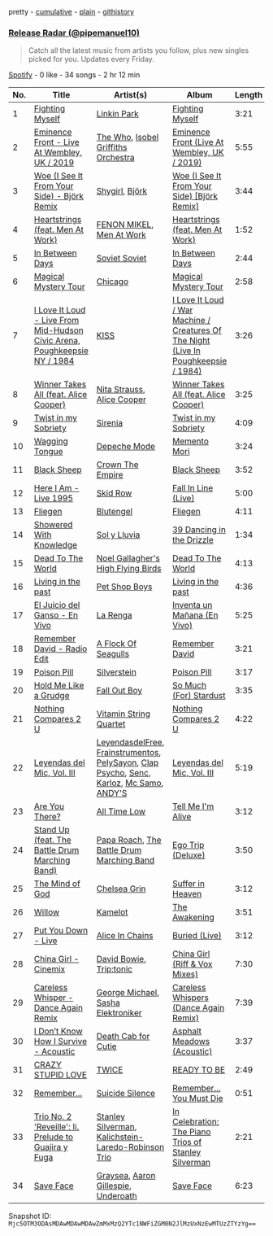 pretty - [cumulative](/playlists/cumulative/37i9dQZEVXbsnqEAM3EBaJ.md) - [plain](/playlists/plain/37i9dQZEVXbsnqEAM3EBaJ) - [githistory](https://github.githistory.xyz/mackorone/spotify-playlist-archive/blob/main/playlists/plain/37i9dQZEVXbsnqEAM3EBaJ)

### [Release Radar \(@pipemanuel10\)](https://open.spotify.com/playlist/37i9dQZEVXbsnqEAM3EBaJ)

> Catch all the latest music from artists you follow, plus new singles picked for you\. Updates every Friday.

[Spotify](https://open.spotify.com/user/spotify) - 0 like - 34 songs - 2 hr 12 min

| No. | Title | Artist(s) | Album | Length |
|---|---|---|---|---|
| 1 | [Fighting Myself](https://open.spotify.com/track/5CVZeK7bOC9QxYcZ9gJ5X2) | [Linkin Park](https://open.spotify.com/artist/6XyY86QOPPrYVGvF9ch6wz) | [Fighting Myself](https://open.spotify.com/album/0S1tvjDaar0S6LaRJAFcWF) | 3:21 |
| 2 | [Eminence Front \- Live At Wembley, UK / 2019](https://open.spotify.com/track/3C82dBjMsLmOxBC9CdukX4) | [The Who](https://open.spotify.com/artist/67ea9eGLXYMsO2eYQRui3w), [Isobel Griffiths Orchestra](https://open.spotify.com/artist/0LI0zBCk7MqZmKDAsD2aDz) | [Eminence Front \(Live At Wembley, UK / 2019\)](https://open.spotify.com/album/2haHhluMK70wydfarjO6xX) | 5:55 |
| 3 | [Woe \(I See It From Your Side\) \- Björk Remix](https://open.spotify.com/track/1cfLiIKKcBE2ReK1YW3Zu4) | [Shygirl](https://open.spotify.com/artist/3M3wTTCDwicRubwMyHyEDy), [Björk](https://open.spotify.com/artist/7w29UYBi0qsHi5RTcv3lmA) | [Woe \(I See It From Your Side\) \[Björk Remix\]](https://open.spotify.com/album/385JXSHV11PUnppjIvepfb) | 3:44 |
| 4 | [Heartstrings \(feat\. Men At Work\)](https://open.spotify.com/track/7lAZCWy3JF1Ujgy2womI68) | [FENON MIKEL](https://open.spotify.com/artist/3fa1iFZ40gVALqyIlh1DVt), [Men At Work](https://open.spotify.com/artist/0f3EsoviYnRKTkmayI3cux) | [Heartstrings \(feat\. Men At Work\)](https://open.spotify.com/album/7y9OLJtYHJAPSknCehRGzL) | 1:52 |
| 5 | [In Between Days](https://open.spotify.com/track/0yxoRog8ICsQfMilqtXjqZ) | [Soviet Soviet](https://open.spotify.com/artist/5BC3lvcEEOqVrqMaPjYrgu) | [In Between Days](https://open.spotify.com/album/5n7si8hMvAU6tysyu7mr0c) | 2:44 |
| 6 | [Magical Mystery Tour](https://open.spotify.com/track/5nKliAyd1vA7ojwU1W3eui) | [Chicago](https://open.spotify.com/artist/3iDD7bnsjL9J4fO298r0L0) | [Magical Mystery Tour](https://open.spotify.com/album/5VJWGEc9eVnU3NsAYvJdYk) | 2:58 |
| 7 | [I Love It Loud \- Live From Mid\-Hudson Civic Arena, Poughkeepsie NY / 1984](https://open.spotify.com/track/4tO0o3EJBts4mPKmg3UeQZ) | [KISS](https://open.spotify.com/artist/07XSN3sPlIlB2L2XNcTwJw) | [I Love It Loud / War Machine / Creatures Of The Night \(Live In Poughkeepsie / 1984\)](https://open.spotify.com/album/1JRni6I2kfYrc5hl1rE5Kb) | 3:26 |
| 8 | [Winner Takes All \(feat\. Alice Cooper\)](https://open.spotify.com/track/0zfjIcTc40MVFSGmGjHI9V) | [Nita Strauss](https://open.spotify.com/artist/73GhYkwfPQzmfJb1cdPqPf), [Alice Cooper](https://open.spotify.com/artist/3EhbVgyfGd7HkpsagwL9GS) | [Winner Takes All \(feat\. Alice Cooper\)](https://open.spotify.com/album/3h5f0wgybbpyb8wm9xg4oQ) | 3:25 |
| 9 | [Twist in my Sobriety](https://open.spotify.com/track/5fSEjc65NPu8bhxVzXnfWG) | [Sirenia](https://open.spotify.com/artist/5FXMcILCOMjljRTV6cLoiE) | [Twist in my Sobriety](https://open.spotify.com/album/0EhGW5E4U1T7Qj81zkq2el) | 4:09 |
| 10 | [Wagging Tongue](https://open.spotify.com/track/5g2GhW0Xdc0HHwUCaKkmRQ) | [Depeche Mode](https://open.spotify.com/artist/762310PdDnwsDxAQxzQkfX) | [Memento Mori](https://open.spotify.com/album/3QWc9HhBWgk9dIEwOkJx4q) | 3:24 |
| 11 | [Black Sheep](https://open.spotify.com/track/2izSnazOLEjr2N8ioPj2tQ) | [Crown The Empire](https://open.spotify.com/artist/2vKiJjsgjgqIECUyYeIVvO) | [Black Sheep](https://open.spotify.com/album/7dOV7dlS4FDKXpWp4TdCoX) | 3:52 |
| 12 | [Here I Am \- Live 1995](https://open.spotify.com/track/0iHfzrMmfgmhFPR8cNawuo) | [Skid Row](https://open.spotify.com/artist/4opTS86dN9uO313J9CE8xg) | [Fall In Line \(Live\)](https://open.spotify.com/album/3Z727Un55UoG0xsbBz9W2i) | 5:00 |
| 13 | [Fliegen](https://open.spotify.com/track/1cVYXLicQk4b4dDtriIvIK) | [Blutengel](https://open.spotify.com/artist/2SRu9oxCg91Omb2yMFzttR) | [Fliegen](https://open.spotify.com/album/1yRZFRNcCmyx8CHX4wTg6p) | 4:11 |
| 14 | [Showered With Knowledge](https://open.spotify.com/track/1wJn6lrLvfFFXYPkWNdUIW) | [Sol y Lluvia](https://open.spotify.com/artist/6iGoMyoSIjyTxbCRyHREtI) | [39 Dancing in the Drizzle](https://open.spotify.com/album/742OPXNLhjcOn1h8XRt8Vy) | 1:34 |
| 15 | [Dead To The World](https://open.spotify.com/track/1HuR4jf1BdzTIba7raFsPR) | [Noel Gallagher's High Flying Birds](https://open.spotify.com/artist/7sjttK1WcZeyLPn3IsQ62L) | [Dead To The World](https://open.spotify.com/album/3SVwQmt2Eu8Hr63m3rT3zn) | 4:13 |
| 16 | [Living in the past](https://open.spotify.com/track/1TzlQZCtmoPzsZUt1z2BZ7) | [Pet Shop Boys](https://open.spotify.com/artist/2ycnb8Er79LoH2AsR5ldjh) | [Living in the past](https://open.spotify.com/album/5K7oSjHEwb8d0WKnBtUJoj) | 4:36 |
| 17 | [El Juicio del Ganso \- En Vivo](https://open.spotify.com/track/3F0AqUi23yKEamhnjXTrSR) | [La Renga](https://open.spotify.com/artist/30fEdZPXgWfC4sNttcyB3C) | [Inventa un Mañana \(En Vivo\)](https://open.spotify.com/album/4UQ9lwuThqGMWNCS5UlSqF) | 5:25 |
| 18 | [Remember David \- Radio Edit](https://open.spotify.com/track/4JKy29kHufLOvbPXJCe3ai) | [A Flock Of Seagulls](https://open.spotify.com/artist/0uAjBatvB4ubpd4kCfjmNt) | [Remember David](https://open.spotify.com/album/34IAqi8ajaDj701ErVA6dg) | 3:21 |
| 19 | [Poison Pill](https://open.spotify.com/track/7u0uisz8AVu8vTeEYyq4XM) | [Silverstein](https://open.spotify.com/artist/1Tsag5J854qxeOo2apszug) | [Poison Pill](https://open.spotify.com/album/3BGvaxQ6xxWxTM9sJYTvca) | 3:17 |
| 20 | [Hold Me Like a Grudge](https://open.spotify.com/track/7u2nN6yhi4SfFyMHLE032Q) | [Fall Out Boy](https://open.spotify.com/artist/4UXqAaa6dQYAk18Lv7PEgX) | [So Much \(For\) Stardust](https://open.spotify.com/album/5mWnMYLnfcnkDOCojHW6O1) | 3:35 |
| 21 | [Nothing Compares 2 U](https://open.spotify.com/track/3naNsTepLAuwcBfcnAdhVe) | [Vitamin String Quartet](https://open.spotify.com/artist/6MERXsiRbur2oJZFgYRDKz) | [Nothing Compares 2 U](https://open.spotify.com/album/5rg0eZ1r4inp286NCvL8Bd) | 4:22 |
| 22 | [Leyendas del Mic, Vol\. III](https://open.spotify.com/track/1el4PB6DPL3DGhxpKPg8Sh) | [LeyendasdelFree](https://open.spotify.com/artist/0pqDSWOxO8cUDJrIQwEHHn), [Frainstrumentos](https://open.spotify.com/artist/1XIFZexGu17xwWAjdFBLwI), [PelySayon](https://open.spotify.com/artist/5bjc7tpB5IoqzWVy3ZV93T), [Clap Psycho](https://open.spotify.com/artist/4dX6dhS8e0BIoLqp9YByvC), [Senc](https://open.spotify.com/artist/12cygJZmz2aa87fXBgThs6), [Karloz](https://open.spotify.com/artist/1K1pt9uJfTMyJYaoiz1fdJ), [Mc Samo](https://open.spotify.com/artist/4lwXp3kVfxqwRA7LF8awdw), [ANDY'S](https://open.spotify.com/artist/6Ew6fMQrQ8YZbaxdsfs8l6) | [Leyendas del Mic, Vol\. III](https://open.spotify.com/album/64BD8r4QJYkzFSAaSCFiGS) | 5:19 |
| 23 | [Are You There?](https://open.spotify.com/track/4xN3AWi8wsaVA1j9J426qE) | [All Time Low](https://open.spotify.com/artist/46gyXjRIvN1NL1eCB8GBxo) | [Tell Me I'm Alive](https://open.spotify.com/album/5eJl0AxsyDIyO5B1tgET3D) | 3:12 |
| 24 | [Stand Up \(feat\. The Battle Drum Marching Band\)](https://open.spotify.com/track/3axomqagNVJCINvAjDGDYd) | [Papa Roach](https://open.spotify.com/artist/4RddZ3iHvSpGV4dvATac9X), [The Battle Drum Marching Band](https://open.spotify.com/artist/71y7Vv0TCOzeFXcBQwuG1L) | [Ego Trip \(Deluxe\)](https://open.spotify.com/album/0cjCJprou4GNLdDAWlJ2fc) | 3:50 |
| 25 | [The Mind of God](https://open.spotify.com/track/0t2RjyABc0IIVP9wbRA7kA) | [Chelsea Grin](https://open.spotify.com/artist/4UgQ3EFa8fEeaIEg54uV5b) | [Suffer in Heaven](https://open.spotify.com/album/1PAwmSRkAc4nvRmDmFCe0x) | 3:12 |
| 26 | [Willow](https://open.spotify.com/track/0Y3JU2NmksU7dd9iWxQFHd) | [Kamelot](https://open.spotify.com/artist/7gTbq5nTZGQIUgjEGXQpOS) | [The Awakening](https://open.spotify.com/album/5DluQzwyljDIzV0i5XSqfE) | 3:51 |
| 27 | [Put You Down \- Live](https://open.spotify.com/track/1KtcoMqjzFva50M3MFleLl) | [Alice In Chains](https://open.spotify.com/artist/64tNsm6TnZe2zpcMVMOoHL) | [Buried \(Live\)](https://open.spotify.com/album/3J19k6oHkIYygdbuDgZfL3) | 3:12 |
| 28 | [China Girl \- Cinemix](https://open.spotify.com/track/6S6r6DVJTEaKrHjXouXkDU) | [David Bowie](https://open.spotify.com/artist/0oSGxfWSnnOXhD2fKuz2Gy), [Trip:tonic](https://open.spotify.com/artist/6yjxs6JrPRxwmCfXUJUEp5) | [China Girl \(Riff & Vox Mixes\)](https://open.spotify.com/album/1fjD6WYAoxf33Cihy8YjQD) | 7:30 |
| 29 | [Careless Whisper \- Dance Again Remix](https://open.spotify.com/track/1XVABOeb3TLa504dWQLeus) | [George Michael](https://open.spotify.com/artist/19ra5tSw0tWufvUp8GotLo), [Sasha Elektroniker](https://open.spotify.com/artist/1potfEkpwJSilfSYH2AtJ5) | [Careless Whispers \(Dance Again Remix\)](https://open.spotify.com/album/6coitKUK8bSwJTTTOGHxBz) | 7:39 |
| 30 | [I Don’t Know How I Survive \- Acoustic](https://open.spotify.com/track/12GEJSBjroCELIxLEnl3mC) | [Death Cab for Cutie](https://open.spotify.com/artist/0YrtvWJMgSdVrk3SfNjTbx) | [Asphalt Meadows \(Acoustic\)](https://open.spotify.com/album/6hRYTGSMlOgLU4KxcHFMJK) | 3:37 |
| 31 | [CRAZY STUPID LOVE](https://open.spotify.com/track/0jn8sYeWOdYHjdF2cBmF75) | [TWICE](https://open.spotify.com/artist/7n2Ycct7Beij7Dj7meI4X0) | [READY TO BE](https://open.spotify.com/album/7hzP5i7StxYG4StECA0rrJ) | 2:49 |
| 32 | [Remember...](https://open.spotify.com/track/0nTGTdfcCSlVWjGK2jHZGq) | [Suicide Silence](https://open.spotify.com/artist/6HZr7Fs2VfV1PYHIwo8Ylc) | [Remember..\. You Must Die](https://open.spotify.com/album/3mwVBK8eS1JkOoCs2fYiAr) | 0:51 |
| 33 | [Trio No\. 2 'Reveille': Ii\. Prelude to Guajira y Fuga](https://open.spotify.com/track/3qYo08xufG1Zf78XcDfaJ2) | [Stanley Silverman](https://open.spotify.com/artist/2TvPBulHtfwAkQUDyc7JQW), [Kalichstein\-Laredo\-Robinson Trio](https://open.spotify.com/artist/4aEnJ2zxUNxF08rZ1cvihy) | [In Celebration: The Piano Trios of Stanley Silverman](https://open.spotify.com/album/5EG7zLDM8bFjyvddqYMrqJ) | 2:21 |
| 34 | [Save Face](https://open.spotify.com/track/6bo9WfTpX4pSsd0HZO8neM) | [Graysea](https://open.spotify.com/artist/2ARLxGqlg0rKKxe6bPHXtV), [Aaron Gillespie](https://open.spotify.com/artist/5B2GfbXgossZt9SE08Iqn6), [Underoath](https://open.spotify.com/artist/3GzWhE2xadJiW8MqRKIVSK) | [Save Face](https://open.spotify.com/album/0LV8a81HrP6fPxEPXvVjS7) | 6:23 |

Snapshot ID: `Mjc5OTM3ODAsMDAwMDAwMDAwZmMxMzQ2YTc1NWFiZGM0N2JlMzUxNzEwMTUzZTYzYg==`

